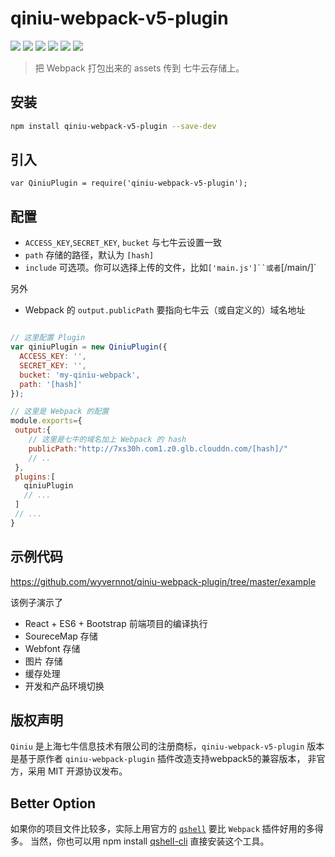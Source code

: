 # qiniu-webpack-v5-plugin
[![](https://img.shields.io/npm/v/qiniu-webpack-plugin.svg)](https://www.npmjs.com/package/qiniu-webpack-plugin)
[![](https://img.shields.io/travis/wyvernnot/qiniu-webpack-plugin.svg)](https://travis-ci.org/wyvernnot/qiniu-webpack-plugin)
[![](https://img.shields.io/appveyor/ci/wyvernnot/qiniu-webpack-plugin.svg?logo=data%3Aimage%2Fsvg%2Bxml%3Bbase64%2CPHN2ZyB4bWxucz0iaHR0cDovL3d3dy53My5vcmcvMjAwMC9zdmciIHZlcnNpb249IjEuMSIgd2lkdGg9IjEyOCIgaGVpZ2h0PSIxMjgiIHZpZXdCb3g9IjAgMCAxMjggMTI4Ij48ZyBmaWxsPSIjMUJBMUUyIiB0cmFuc2Zvcm09InNjYWxlKDgpIj48cGF0aCBkPSJNMCAyLjI2NWw2LjUzOS0uODg4LjAwMyA2LjI4OC02LjUzNi4wMzd6Ii8%2BPHBhdGggZD0iTTYuNTM2IDguMzlsLjAwNSA2LjI5My02LjUzNi0uODk2di01LjQ0eiIvPjxwYXRoIGQ9Ik03LjMyOCAxLjI2MWw4LjY3LTEuMjYxdjcuNTg1bC04LjY3LjA2OXoiLz48cGF0aCBkPSJNMTYgOC40NDlsLS4wMDIgNy41NTEtOC42Ny0xLjIyLS4wMTItNi4zNDV6Ii8%2BPC9nPjwvc3ZnPg==)](https://ci.appveyor.com/project/wyvernnot/qiniu-webpack-plugin)
[![](https://img.shields.io/coveralls/wyvernnot/qiniu-webpack-plugin.svg)](https://coveralls.io/github/wyvernnot/qiniu-webpack-plugin)
[![](https://img.shields.io/npm/dm/qiniu-webpack-plugin.svg)](http://npm-stat.com/charts.html?package=qiniu-webpack-plugin)
[![](https://img.shields.io/npm/l/qiniu-webpack-plugin.svg)](https://github.com/wyvernnot/qiniu-webpack-plugin/blob/master/LICENSE)

> 把 Webpack 打包出来的 assets 传到 七牛云存储上。


## 安装

```sh
npm install qiniu-webpack-v5-plugin --save-dev
```

## 引入
```
var QiniuPlugin = require('qiniu-webpack-v5-plugin');
```

## 配置

- `ACCESS_KEY`,`SECRET_KEY`, `bucket` 与七牛云设置一致
- `path` 存储的路径，默认为 `[hash]`
- `include` 可选项。你可以选择上传的文件，比如`['main.js']``或者`[/main/]`

另外

- Webpack 的 `output.publicPath` 要指向七牛云（或自定义的）域名地址


```js

// 这里配置 Plugin
var qiniuPlugin = new QiniuPlugin({
  ACCESS_KEY: '',
  SECRET_KEY: '',
  bucket: 'my-qiniu-webpack',
  path: '[hash]'
});

// 这里是 Webpack 的配置
module.exports={
 output:{
    // 这里是七牛的域名加上 Webpack 的 hash
    publicPath:"http://7xs30h.com1.z0.glb.clouddn.com/[hash]/"
    // ..
 },
 plugins:[
   qiniuPlugin
   // ...
 ]
 // ...
}
```

## 示例代码

https://github.com/wyvernnot/qiniu-webpack-plugin/tree/master/example

该例子演示了

 - React + ES6 + Bootstrap 前端项目的编译执行
 - SoureceMap 存储
 - Webfont 存储
 - 图片 存储
 - 缓存处理
 - 开发和产品环境切换

## 版权声明

`Qiniu` 是上海七牛信息技术有限公司的注册商标，`qiniu-webpack-v5-plugin` 版本是基于原作者  `qiniu-webpack-plugin` 插件改造支持webpack5的兼容版本， 非官方，采用 MIT 开源协议发布。

## Better Option

如果你的项目文件比较多，实际上用官方的 [`qshell`](http://developer.qiniu.com/code/v6/tool/qshell.html) 要比 `Webpack` 插件好用的多得多。
当然，你也可以用 npm install [qshell-cli](https://github.com/wyvernnot/qshell-cli) 直接安装这个工具。
